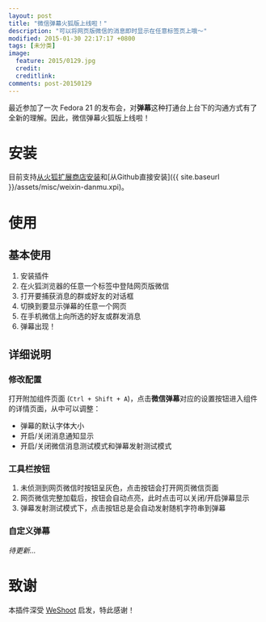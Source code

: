 ```yaml
---
layout: post
title: "微信弹幕火狐版上线啦！"
description: "可以将网页版微信的消息即时显示在任意标签页上哦～"
modified: 2015-01-30 22:17:17 +0800
tags: [未分类]
image:
  feature: 2015/0129.jpg
  credit:
  creditlink:
comments: post-20150129
---
```


最近参加了一次 Fedora 21 的发布会，对**弹幕**这种打通台上台下的沟通方式有了全新的理解。因此，微信弹幕火狐版上线啦！

# 安装

目前支持[从火狐扩展商店安装](https://addons.mozilla.org/zh-CN/firefox/addon/weixin-danmu/)和[从Github直接安装]({{ site.baseurl }}/assets/misc/weixin-danmu.xpi)。


# 使用

## 基本使用

1. 安装插件
2. 在火狐浏览器的任意一个标签中登陆网页版微信
3. 打开要捕获消息的群或好友的对话框
4. 切换到要显示弹幕的任意一个网页
5. 在手机微信上向所选的好友或群发消息
6. 弹幕出现！

## 详细说明

### 修改配置

打开附加组件页面 (`Ctrl + Shift + A`)，点击**微信弹幕**对应的设置按钮进入组件的详情页面，从中可以调整：

- 弹幕的默认字体大小
- 开启/关闭消息通知显示
- 开启/关闭微信消息测试模式和弹幕发射测试模式

### 工具栏按钮

1. 未侦测到网页微信时按钮呈灰色，点击按钮会打开网页微信页面
2. 网页微信完整加载后，按钮会自动点亮，此时点击可以关闭/开启弹幕显示
3. 弹幕发射测试模式下，点击按钮总是会自动发射随机字符串到弹幕

### 自定义弹幕

*待更新...*


# 致谢

本插件深受 [WeShoot](https://github.com/Integ/WeShoot) 启发，特此感谢！
